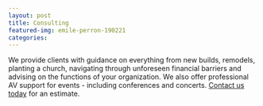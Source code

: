 ```yaml
---
layout: post
title: Consulting
featured-img: emile-perron-190221
categories:
---
```

We provide clients with guidance on everything from new builds, remodels, planting a church, navigating through unforeseen financial barriers and advising on the functions of your organization. We also offer professional AV support for events - including conferences and concerts. [Contact us today](http://www.streetav.com/contact/ "Contact Us") for an estimate.
